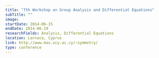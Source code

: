 ```yaml
---
title: "7th Workshop on Group Analysis and Differential Equations"
subTitle: ""
image:
startDate: 2014-06-15
endDate: 2014-06-19
researchFields: Analysis, Differential Equations
location: Larnaca, Cyprus
link: http://www.mas.ucy.ac.cy/~symmetry/
type: conference
---
```


